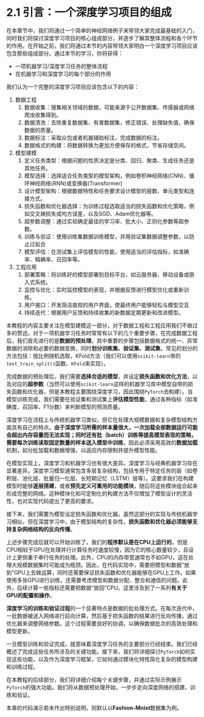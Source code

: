 # 2.1 引言：一个深度学习项目的组成

在本章节中，我们将通过一个简单的神经网络例子来带领大家完成最基础的入门，同时我们将探讨深度学习项目的核心组成部分，并逐步了解其整体流程和各个环节的作用。在开始之前，我们将通过本节的内容带领大家明白一个深度学习项目应该包含那些组成部分。通过本节的学习，你将获得： 

- 一项机器学习/深度学习任务的整体流程
- 在机器学习和深度学习的每个部分的作用

我们认为一个完整的深度学习项目应该包含以下的内容：

1. 数据工程
   1. 数据收集：搜集相关领域的数据，可能来源于公开数据集、传感器或网络爬虫收集得到。
   2. 数据清洗：去除重复数据集、有害数据集，修正错误、处理缺失值，确保数据的质量。
   3. 数据标注：采取众包或者机器辅助标注，完成数据的标注。
   4. 数据格式的构建：将数据转换为更加方便保存的格式，节省存储空间。
2. 模型建模
   1. 定义任务类型：根据问题的性质决定是分类、回归、聚类、生成任务还是其他任务。
   2. 模型选择：选择适合任务类型的模型架构，例如卷积神经网络(CNN)、循环神经网络(RNN)或变换器(Transformer)
   3. 设计模型架构：根据数据特性和任务要求设计模型的层数、单元类型和连接方式。
   4. 损失函数和优化器选择：为训练过程选取适当的损失函数和优化策略，例如交叉熵损失或均方误差，以及SGD、Adam优化器等。
   5. 超参数调整：通过实验确定最佳的学习率、批大小、正则化参数等超参数。
   6. 训练与验证：使用训练集数据训练模型，并用验证集数据调整参数，以防止过拟合
   7. 模型评估：在测试集上评估模型的性能，使用适当的评估指标，如准确率、精确率、召回率等。
3. 工程应用
   1. 部署策略：将训练好的模型部署到目标平台，如云服务器、移动设备或嵌入式系统。
   2. 监控与优化：实时监控模型的表现，并根据反馈进行模型优化或重新训练。
   3. 用户接口：开发简洁直观的用户界面，使最终用户能够轻松与模型交互
   4. 持续迭代：根据用户反馈和持续收集的新数据定期更新和改进模型。

本教程的内容主要关注在模型建模这一部分，对于数据工程和工程应用我们不做过多的赘述。对于一项机器学习任务时常常有以下的几个重要步骤，在完成数据工程后，我们首先进行的是**数据的预处理**，其中重要的步骤包括数据格式的统一、异常数据的消除和必要的数据变换，同时**划分训练集、验证集、测试集**，常见的划分的方法包括：按比例随机选取，KFold方法（我们可以使用`scikit-learn`带的`test_train_split()`函数、`KFold`来实现）。

完成数据的预处理后，我们需要**选择合适的模型**，并设定**损失函数和优化方法**，以及对应的**超参数**（当然可以使用`scikit-learn`这样的机器学习库中模型自带的损失函数和优化器，但是本教程主要围绕深度学习，因此围绕`PyTorch`去构建）。当模型训练完成，我们需要在验证集和测试集上**评估模型性能**，通过各种指标（如准确度、召回率、F1分数）来判断模型的预测质量。

深度学习在流程上与传统机器学习类似，但它在处理大规模数据和复杂模型结构方面具有自己的特点。**由于深度学习所需的样本量很大，一次加载全部数据运行可能会超出内存容量而无法实现；同时还有批（batch）训练等提高模型表现的策略，需要每次训练读取固定数量的样本送入模型中训练**，因此必须采用高效的**数据加载**机制，如分批加载和数据增强，以适应内存限制并提升模型性能。

在模型实现上，深度学习和机器学习也有很大差异。深度学习与经典机器学习存在显著差异。深度学习模型通常包含多层复杂结构，包括专用于特定任务的层（如卷积层、池化层、批量归一化层、长短期记忆（LSTM）层等）。这要求我们在构建模型时能够**逐层搭建**，或者**预先定义可重用的功能模块**，随后将这些模块组合起来形成完整的网络。这种模块化和可定制化的构建方法不仅增加了模型设计的灵活性，也对实现代码提出了更高的要求。

接下来，我们需要为模型设定损失函数和优化器。虽然这部分的实现与传统机器学习相似，但在深度学习中，由于模型结构的复杂性，**损失函数和优化器必须能够支持复杂网络结构的反向传播**。

上述步骤完成后就可以开始训练了。我们的**程序默认是在CPU上运行的**，但是CPU相较于GPU在处理并行计算任务时速度较慢，因为它的核心数量较少，且设计上更侧重于串行任务的处理。此外，CPU的内存带宽通常也不如GPU，这在处理大规模数据集时可能成为瓶颈。因此，在代码实现中，需要把模型和数据“放到”GPU上去做运算，同时还需要保证损失函数和优化器能够在GPU上工作。如果使用多张GPU进行训练，还需要考虑模型和数据分配、整合和通信的问题。此外，后续计算一些指标还需要把数据“放回”CPU。这里涉及到了一系列**有关于GPU的配置和操作**。

**深度学习的训练和验证过程**的一个显著特点是数据的批处理方式。在每次迭代中，一批数据被送入网络进行前向计算，然后基于损失函数的结果进行反向传播，通过优化器来调整网络参数。这个过程需要良好的协调，以确保数据批次的高效处理和模型更新。

一旦模型训练和验证完成，就意味着深度学习任务的主要部分已经结束。我们已经概述了完成这些任务所涉及的关键功能。接下来，我们将详细探讨`PyTorch`如何实现这些功能，以及作为深度学习框架，它如何通过模块化特性简化复杂的模型构建和训练过程。

在本教程的后续部分，我们将详细介绍每个关键步骤，并通过实际示例展示`PyTorch`的强大功能。我们将从数据预处理开始，一步步走向深度网络的搭建、训练和验证。

本章的代码演示若未作出特别说明，则默认以**Fashion-Mnist**数据集为例。
